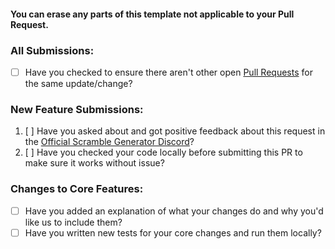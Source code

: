 #### You can erase any parts of this template not applicable to your Pull Request.

### All Submissions:

- [ ] Have you checked to ensure there aren't other open [Pull Requests](https://codeberg.org/melvinquick/scramble_generator/pulls) for the same update/change?

### New Feature Submissions:

1. [ ] Have you asked about and got positive feedback about this request in the [Official Scramble Generator Discord](https://discord.gg/urfh2EMQNG)?
2. [ ] Have you checked your code locally before submitting this PR to make sure it works without issue?

### Changes to Core Features:

- [ ] Have you added an explanation of what your changes do and why you'd like us to include them?
- [ ] Have you written new tests for your core changes and run them locally?
